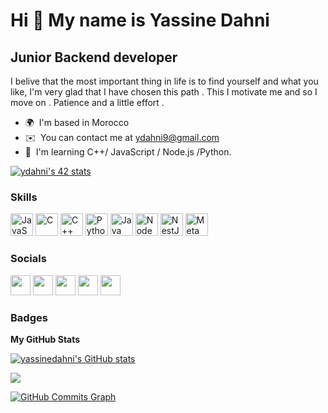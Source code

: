 Hi 👋 My name is Yassine Dahni
==============================

Junior Backend developer
------------------------

I belive that the most important thing in life is to find yourself and what you like, I'm very glad that I have chosen this path . This I motivate me and so I move on . Patience and a little effort .

* 🌍  I'm based in Morocco
* ✉️  You can contact me at [ydahni9@gmail.com](mailto:ydahni9@gmail.com)
* 🧠  I'm learning C++/ JavaScript / Node.js /Python.

[![ydahni's 42 stats](https://badge.mediaplus.ma/greenbinary/ydahni)](https://github.com/oakoudad/badge42)

### Skills

<p align="left">
<a href="https://developer.mozilla.org/en-US/docs/Web/JavaScript" target="_blank" rel="noreferrer"><img src="https://raw.githubusercontent.com/danielcranney/readme-generator/main/public/icons/skills/javascript-colored.svg" width="36" height="36" alt="JavaScript" /></a>
<a href="https://docs.microsoft.com/en-us/cpp/?view=msvc-170" target="_blank" rel="noreferrer"><img src="https://raw.githubusercontent.com/danielcranney/readme-generator/main/public/icons/skills/c-colored.svg" width="36" height="36" alt="C" /></a>
<a href="https://docs.microsoft.com/en-us/cpp/?view=msvc-170" target="_blank" rel="noreferrer"><img src="https://raw.githubusercontent.com/danielcranney/readme-generator/main/public/icons/skills/cplusplus-colored.svg" width="36" height="36" alt="C++" /></a>
<a href="https://www.python.org/" target="_blank" rel="noreferrer"><img src="https://raw.githubusercontent.com/danielcranney/readme-generator/main/public/icons/skills/python-colored.svg" width="36" height="36" alt="Python" /></a>
<a href="https://www.oracle.com/java/" target="_blank" rel="noreferrer"><img src="https://raw.githubusercontent.com/danielcranney/readme-generator/main/public/icons/skills/java-colored.svg" width="36" height="36" alt="Java" /></a>
<a href="https://nodejs.org/en/" target="_blank" rel="noreferrer"><img src="https://raw.githubusercontent.com/danielcranney/readme-generator/main/public/icons/skills/nodejs-colored.svg" width="36" height="36" alt="NodeJS" /></a>
<a href="https://docs.nestjs.com/" target="_blank" rel="noreferrer"><img src="https://raw.githubusercontent.com/danielcranney/readme-generator/main/public/icons/skills/nestjs-colored.svg" width="36" height="36" alt="NestJS" /></a>
<a href="https://metamask.io/" target="_blank" rel="noreferrer"><img src="https://raw.githubusercontent.com/danielcranney/readme-generator/main/public/icons/skills/metamask-colored.svg" width="36" height="36" alt="MetaMask" /></a>
</p>


### Socials

<p align="left"> <a href="https://www.facebook.com//people/YaSsiine-Dahnii/100007981869665" target="_blank" rel="noreferrer"><img src="https://raw.githubusercontent.com/danielcranney/readme-generator/main/public/icons/socials/facebook.svg" width="32" height="32" /></a> <a href="https://www.github.com/yassinedahni" target="_blank" rel="noreferrer"><img src="https://raw.githubusercontent.com/danielcranney/readme-generator/main/public/icons/socials/github.svg" width="32" height="32" /></a> <a href="http://www.instagram.com/yassinedahni/" target="_blank" rel="noreferrer"><img src="https://raw.githubusercontent.com/danielcranney/readme-generator/main/public/icons/socials/instagram.svg" width="32" height="32" /></a> <a href="https://www.linkedin.com/in/yassine-dahni-0687a6250/" target="_blank" rel="noreferrer"><img src="https://raw.githubusercontent.com/danielcranney/readme-generator/main/public/icons/socials/linkedin.svg" width="32" height="32" /></a> <a href="https://www.twitter.com/YDahni" target="_blank" rel="noreferrer"><img src="https://raw.githubusercontent.com/danielcranney/readme-generator/main/public/icons/socials/twitter.svg" width="32" height="32" /></a></p>

### Badges

<b>My GitHub Stats</b>

<a href="http://www.github.com/yassinedahni"><img src="https://github-readme-stats.vercel.app/api?username=yassinedahni&show_icons=true&hide=&count_private=true&title_color=ffffff&text_color=3382ed&icon_color=ffffff&bg_color=000000&hide_border=true&show_icons=true" alt="yassinedahni's GitHub stats" /></a>

<a href="http://www.github.com/yassinedahni"><img src="https://github-readme-streak-stats.herokuapp.com/?user=yassinedahni&stroke=3382ed&background=000000&ring=ffffff&fire=ffffff&currStreakNum=3382ed&currStreakLabel=ffffff&sideNums=3382ed&sideLabels=3382ed&dates=3382ed&hide_border=true" /></a>

<a href="http://www.github.com/yassinedahni"><img src="https://activity-graph.herokuapp.com/graph?username=yassinedahni&bg_color=000000&color=3382ed&line=ffffff&point=3382ed&area_color=000000&area=true&hide_border=true&custom_title=GitHub%20Commits%20Graph" alt="GitHub Commits Graph" /></a>

<div width="100%" align="center"></div><br /><br />

